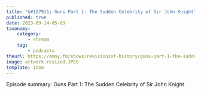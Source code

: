 ```yaml
---
title: "&#127911; Guns Part 1: The Sudden Celebrity of Sir John Knight"
published: true
date: 2023-09-14-05-03
taxonomy:
    category:
        - stream
    tag:
        - podcasts
theurl: https://omny.fm/shows/revisionist-history/guns-part-1-the-sudden-celebrity-of-sir-john-knigh
image: artwork-resized.JPEG
template: item
---
```


Episode summary: Guns Part 1: The Sudden Celebrity of Sir John Knight
